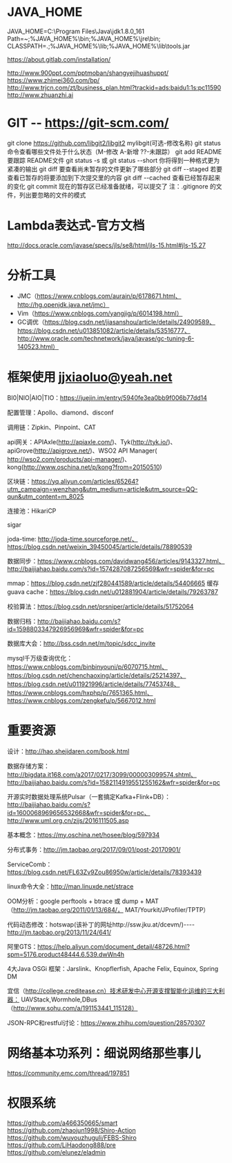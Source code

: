 # JAVA_HOME  
JAVA_HOME=C:\Program Files\Java\jdk1.8.0_161  
Path=~;%JAVA_HOME%\bin;%JAVA_HOME%\jre\bin;  
CLASSPATH=.;%JAVA_HOME%\lib;%JAVA_HOME%\lib\tools.jar

https://about.gitlab.com/installation/

http://www.900ppt.com/pptmoban/shangyejihuashuppt/
https://www.zhimei360.com/bp/
http://www.trjcn.com/zt/business_plan.html?trackid=ads:baidu1:1s:pc11590
http://www.zhuanzhi.ai

# GIT -- https://git-scm.com/
git clone https://github.com/libgit2/libgit2 mylibgit(可选-修改名称)
git status 命令查看哪些文件处于什么状态（M-修改   A-新增  ??-未跟踪）
git add README  要跟踪 README文件
git status -s 或 git status --short 你将得到一种格式更为紧凑的输出
git diff 要查看尚未暂存的文件更新了哪些部分
git diff --staged 若要查看已暂存的将要添加到下次提交里的内容
git diff --cached 查看已经暂存起来的变化
git commit  现在的暂存区已经准备就绪，可以提交了
注：.gitignore 的文件，列出要忽略的文件的模式

# Lambda表达式-官方文档
http://docs.oracle.com/javase/specs/jls/se8/html/jls-15.html#jls-15.27

# 分析工具
- JMC（https://www.cnblogs.com/aurain/p/6178671.html、http://hg.openjdk.java.net/jmc）
- Vim（https://www.cnblogs.com/yangjig/p/6014198.html）
- GC调优（https://blog.csdn.net/jiasanshou/article/details/24909589、https://blog.csdn.net/u013851082/article/details/53516777、http://www.oracle.com/technetwork/java/javase/gc-tuning-6-140523.html）

# 框架使用  jjxiaoluo@yeah.net
BI0|NIO|AIO|TIO：https://juejin.im/entry/5940fe3ea0bb9f006b77dd14

配置管理：Apollo、diamond、disconf

调用链：Zipkin、Pinpoint、CAT

api网关：APIAxle(http://apiaxle.com/)、Tyk(http://tyk.io/)、apiGrove(http://apigrove.net/)、WSO2 API Manager( http://wso2.com/products/api-manager/)、kong(http://www.oschina.net/p/kong?from=20150510)

区块链：https://yq.aliyun.com/articles/65264?utm_campaign=wenzhang&utm_medium=article&utm_source=QQ-qun&utm_content=m_8025

连接池：HikariCP

sigar

joda-time: http://joda-time.sourceforge.net/、https://blog.csdn.net/weixin_39450045/article/details/78890539

数据同步：https://www.cnblogs.com/davidwang456/articles/9143327.html、http://baijiahao.baidu.com/s?id=1574287087256569&wfr=spider&for=pc

mmap：https://blog.csdn.net/zjf280441589/article/details/54406665
缓存guava cache：https://blog.csdn.net/u012881904/article/details/79263787

校验算法：https://blog.csdn.net/prsniper/article/details/51752064

数据归档：http://baijiahao.baidu.com/s?id=1598803347926956969&wfr=spider&for=pc

数据库大会：http://bss.csdn.net/m/topic/sdcc_invite

mysql千万级查询优化：https://www.cnblogs.com/binbinyouni/p/6070715.html、https://blog.csdn.net/chenchaoxing/article/details/25214397、https://blog.csdn.net/u011921996/article/details/77453748、https://www.cnblogs.com/hxphp/p/7651365.html、https://www.cnblogs.com/zengkefu/p/5667012.html

# 重要资源
设计：http://hao.shejidaren.com/book.html

数据存储方案：http://bigdata.it168.com/a2017/0217/3099/000003099574.shtml、http://baijiahao.baidu.com/s?id=1582114919551255162&wfr=spider&for=pc

开源实时数据处理系统Pulsar（一套搞定Kafka+Flink+DB）：http://baijiahao.baidu.com/s?id=1600068969656532668&wfr=spider&for=pc、http://www.uml.org.cn/zjjs/2016111505.asp

基本概念：https://my.oschina.net/hosee/blog/597934

分布式事务：http://jm.taobao.org/2017/09/01/post-20170901/

ServiceComb：https://blog.csdn.net/FL63Zv9Zou86950w/article/details/78393439

linux命令大全：http://man.linuxde.net/strace

OOM分析：google perftools + btrace 或 dump + MAT（http://jm.taobao.org/2011/01/13/684/， MAT/Yourkit/JProfiler/TPTP）

代码动态修改：hotswap(该补丁的网址http://ssw.jku.at/dcevm/)----http://jm.taobao.org/2013/11/24/641/

阿里GTS：https://help.aliyun.com/document_detail/48726.html?spm=5176.product48444.6.539.dwWn4h

4大Java OSGi 框架：Jarslink、Knopflerfish, Apache Felix, Equinox, Spring DM

宜信（http://college.creditease.cn）技术研发中心开源支撑智能化运维的三大利器：   UAVStack,Wormhole,DBus（http://www.sohu.com/a/191153441_115128）

JSON-RPC和restful讨论：https://www.zhihu.com/question/28570307


# 网络基本功系列：细说网络那些事儿
https://community.emc.com/thread/197851


# 权限系统
https://github.com/a466350665/smart  
https://github.com/zhaojun1998/Shiro-Action  
https://github.com/wuyouzhuguli/FEBS-Shiro  
https://github.com/LiHaodong888/pre  
https://github.com/elunez/eladmin  
